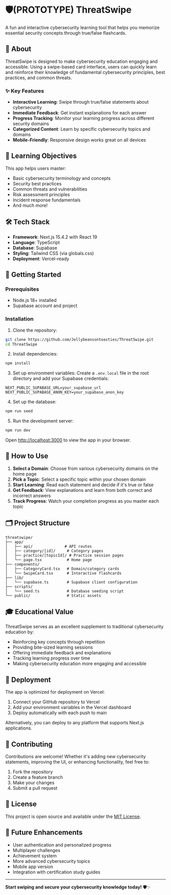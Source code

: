 # 🛡️(PROTOTYPE) ThreatSwipe

A fun and interactive cybersecurity learning tool that helps you memorize essential security concepts through true/false flashcards.

## 📖 About

ThreatSwipe is designed to make cybersecurity education engaging and accessible. Using a swipe-based card interface, users can quickly learn and reinforce their knowledge of fundamental cybersecurity principles, best practices, and common threats.

### ✨ Key Features

- **Interactive Learning**: Swipe through true/false statements about cybersecurity
- **Immediate Feedback**: Get instant explanations for each answer
- **Progress Tracking**: Monitor your learning progress across different security domains
- **Categorized Content**: Learn by specific cybersecurity topics and domains
- **Mobile-Friendly**: Responsive design works great on all devices

## 🎯 Learning Objectives

This app helps users master:
- Basic cybersecurity terminology and concepts
- Security best practices
- Common threats and vulnerabilities
- Risk assessment principles
- Incident response fundamentals
- And much more!

## 🛠️ Tech Stack

- **Framework**: Next.js 15.4.2 with React 19
- **Language**: TypeScript
- **Database**: Supabase
- **Styling**: Tailwind CSS (via globals.css)
- **Deployment**: Vercel-ready

## 🚀 Getting Started

### Prerequisites

- Node.js 18+ installed
- Supabase account and project

### Installation

1. Clone the repository:
```bash
git clone https://github.com/Jellybeansontoasties/ThreatSwipe.git
cd ThreatSwipe
```

2. Install dependencies:
```bash
npm install
```

3. Set up environment variables:
Create a `.env.local` file in the root directory and add your Supabase credentials:
```env
NEXT_PUBLIC_SUPABASE_URL=your_supabase_url
NEXT_PUBLIC_SUPABASE_ANON_KEY=your_supabase_anon_key
```

4. Set up the database:
```bash
npm run seed
```

5. Run the development server:
```bash
npm run dev
```

Open [http://localhost:3000](http://localhost:3000) to view the app in your browser.

## 📱 How to Use

1. **Select a Domain**: Choose from various cybersecurity domains on the home page
2. **Pick a Topic**: Select a specific topic within your chosen domain
3. **Start Learning**: Read each statement and decide if it's true or false
4. **Get Feedback**: View explanations and learn from both correct and incorrect answers
5. **Track Progress**: Watch your completion progress as you master each topic

## 🗂️ Project Structure

```
threatswipe/
├── app/
│   ├── api/              # API routes
│   ├── category/[id]/     # Category pages
│   ├── practice/[topicId]/ # Practice session pages
│   └── page.tsx           # Home page
├── components/
│   ├── CategoryCard.tsx   # Domain/category cards
│   └── SwipeCard.tsx      # Interactive flashcards
├── lib/
│   └── supabase.ts        # Supabase client configuration
├── scripts/
│   └── seed.ts            # Database seeding script
└── public/                # Static assets
```

## 🎓 Educational Value

ThreatSwipe serves as an excellent supplement to traditional cybersecurity education by:
- Reinforcing key concepts through repetition
- Providing bite-sized learning sessions
- Offering immediate feedback and explanations
- Tracking learning progress over time
- Making cybersecurity education more engaging and accessible

## 🚀 Deployment

The app is optimized for deployment on Vercel:

1. Connect your GitHub repository to Vercel
2. Add your environment variables in the Vercel dashboard
3. Deploy automatically with each push to main

Alternatively, you can deploy to any platform that supports Next.js applications.

## 🤝 Contributing

Contributions are welcome! Whether it's adding new cybersecurity statements, improving the UI, or enhancing functionality, feel free to:

1. Fork the repository
2. Create a feature branch
3. Make your changes
4. Submit a pull request

## 📝 License

This project is open source and available under the [MIT License](LICENSE).

## 🎯 Future Enhancements

- User authentication and personalized progress
- Multiplayer challenges
- Achievement system
- More advanced cybersecurity topics
- Mobile app version
- Integration with certification study guides

---

**Start swiping and secure your cybersecurity knowledge today!** 🛡️✨
